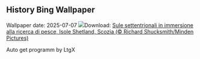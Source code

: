 ## History Bing Wallpaper
Wallpaper date: 2025-07-07
![](https://www.bing.com/th?id=OHR.ShetlandGannets_IT-IT2720152530_UHD.jpg&w=1000)Download: [Sule settentrionali in immersione alla ricerca di pesce, Isole Shetland, Scozia (© Richard Shucksmith/Minden Pictures)](https://www.bing.com/th?id=OHR.ShetlandGannets_IT-IT2720152530_UHD.jpg)

Auto get programm by LtgX
